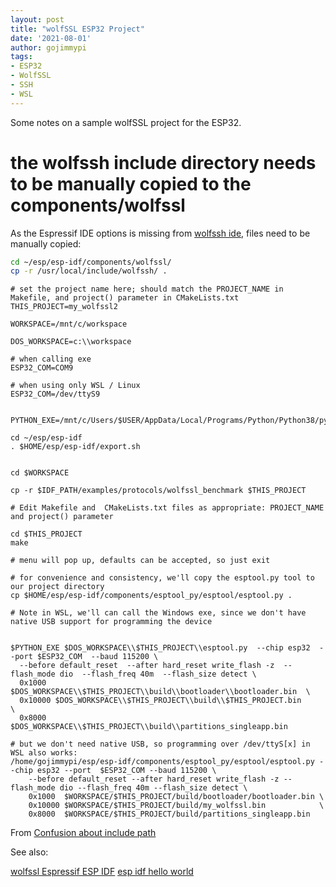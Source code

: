 ```yaml
---
layout: post
title: "wolfSSL ESP32 Project"
date: '2021-08-01'
author: gojimmypi
tags:
- ESP32
- WolfSSL
- SSH
- WSL
---
```


Some notes on a sample wolfSSL project for the ESP32.

# the wolfssh include directory needs to be manually copied to the components/wolfssl

As the Espressif IDE options is missing from [wolfssh ide](https://github.com/wolfSSL/wolfssh/tree/master/ide), 
files need to be manually copied:

```bash
cd ~/esp/esp-idf/components/wolfssl/
cp -r /usr/local/include/wolfssh/ .
```


```
# set the project name here; should match the PROJECT_NAME in Makefile, and project() parameter in CMakeLists.txt
THIS_PROJECT=my_wolfssl2

WORKSPACE=/mnt/c/workspace

DOS_WORKSPACE=c:\\workspace

# when calling exe
ESP32_COM=COM9

# when using only WSL / Linux
ESP32_COM=/dev/ttyS9


PYTHON_EXE=/mnt/c/Users/$USER/AppData/Local/Programs/Python/Python38/python.exe 

cd ~/esp/esp-idf
. $HOME/esp/esp-idf/export.sh


cd $WORKSPACE

cp -r $IDF_PATH/examples/protocols/wolfssl_benchmark $THIS_PROJECT

# Edit Makefile and  CMakeLists.txt files as appropriate: PROJECT_NAME and project() parameter

cd $THIS_PROJECT
make

# menu will pop up, defaults can be accepted, so just exit

# for convenience and consistency, we'll copy the esptool.py tool to our project directory
cp $HOME/esp/esp-idf/components/esptool_py/esptool/esptool.py .

# Note in WSL, we'll can call the Windows exe, since we don't have native USB support for programming the device


$PYTHON_EXE $DOS_WORKSPACE\\$THIS_PROJECT\\esptool.py  --chip esp32  --port $ESP32_COM  --baud 115200 \
  --before default_reset  --after hard_reset write_flash -z  --flash_mode dio  --flash_freq 40m  --flash_size detect \
  0x1000  $DOS_WORKSPACE\\$THIS_PROJECT\\build\\bootloader\\bootloader.bin  \
  0x10000 $DOS_WORKSPACE\\$THIS_PROJECT\\build\\$THIS_PROJECT.bin           \
  0x8000  $DOS_WORKSPACE\\$THIS_PROJECT\\build\\partitions_singleapp.bin      

# but we don't need native USB, so programming over /dev/ttyS[x] in WSL also works:
/home/gojimmypi/esp/esp-idf/components/esptool_py/esptool/esptool.py --chip esp32 --port  $ESP32_COM --baud 115200 \
    --before default_reset --after hard_reset write_flash -z --flash_mode dio --flash_freq 40m --flash_size detect \
    0x1000  $WORKSPACE/$THIS_PROJECT/build/bootloader/bootloader.bin \
    0x10000 $WORKSPACE/$THIS_PROJECT/build/my_wolfssl.bin            \
    0x8000  $WORKSPACE/$THIS_PROJECT/build/partitions_singleapp.bin 

```


From [Confusion about include path](https://www.wolfssl.com/forums/topic1517-solved-confusion-about-include-path.html)

See also:

[wolfssl Espressif ESP IDF](https://github.com/wolfSSL/wolfssl/blob/master/IDE/Espressif/ESP-IDF/README.md)
[esp idf hello world](https://github.com/espressif/esp-idf/blob/master/examples/get-started/hello_world/main/hello_world_main.c)
